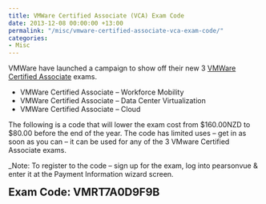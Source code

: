 ```yaml
---
title: VMWare Certified Associate (VCA) Exam Code
date: 2013-12-08 00:00:00 +13:00
permalink: "/misc/vmware-certified-associate-vca-exam-code/"
categories:
- Misc
---
```


VMWare have launched a campaign to show off their new 3 [VMWare Certified Associate](http://mylearn.vmware.com/portals/certification/) exams.

  * VMWare Certified Associate – Workforce Mobility
  * VMWare Certified Associate – Data Center Virtualization
  * VMWare Certified Associate – Cloud

The following is a code that will lower the exam cost from $160.00NZD to $80.00 before the end of the year. The code has limited uses – get in as soon as you can – it can be used for any of the 3 VMware Certified Associate exams.

_Note: To register to the code &#8211; sign up for the exam, log into pearsonvue & enter it at the Payment Information wizard screen.

<span style="font-size: 16pt;"><strong>Exam Code: VMRT7A0D9F9B</strong></span>
